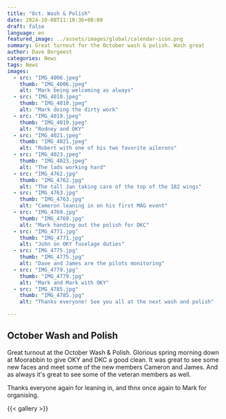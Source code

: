 ```yaml
---
title: "Oct. Wash & Polish"
date: 2024-10-08T11:10:36+08:00
draft: false
language: en
featured_image: ../assets/images/global/calendar-icon.png
summary: Great turnout for the October wash & polish. Wash great 
author: Dave Borgeest
categories: News
tags: News
images:
  - src: "IMG_4006.jpeg"
    thumb: "IMG_4006.jpeg"
    alt: "Mark being welcoming as always"
  - src: "IMG_4010.jpeg"
    thumb: "IMG_4010.jpeg"
    alt: "Mark doing the dirty work"
  - src: "IMG_4019.jpeg"
    thumb: "IMG_4019.jpeg"
    alt: "Rodney and OKY"
  - src: "IMG_4021.jpeg"
    thumb: "IMG_4021.jpeg"
    alt: "Robert with one of his two favorite ailerons"
  - src: "IMG_4023.jpeg"
    thumb: "IMG_4023.jpeg"
    alt: "The lads working hard"
  - src: "IMG_4762.jpg"
    thumb: "IMG_4762.jpg"
    alt: "The tall Jan taking care of the top of the 182 wings"
  - src: "IMG_4763.jpg"
    thumb: "IMG_4763.jpg"
    alt: "Cameron leaning in on his first MAG event"
  - src: "IMG_4769.jpg"
    thumb: "IMG_4769.jpg"
    alt: "Mark handing out the polish for DKC"
  - src: "IMG_4771.jpg"
    thumb: "IMG_4771.jpg"
    alt: "John on OKY fuselage duties"
  - src: "IMG_4775.jpg"
    thumb: "IMG_4775.jpg"
    alt: "Dave and James are the pilots monitoring"
  - src: "IMG_4779.jpg"
    thumb: "IMG_4779.jpg"
    alt: "Mark and Mark with OKY"
  - src: "IMG_4785.jpg"
    thumb: "IMG_4785.jpg"
    alt: "Thanks everyone! See you all at the next wash and polish"

---
```


## October Wash and Polish

Great turnout at the October Wash & Polish. Glorious spring morning down at Moorabbin to give OKY and DKC a good clean. It was great to see some new faces and meet some of the new members Cameron and James. And as always it's great to see some of the veteran members as well. 

Thanks everyone again for leaning in, and thnx once again to Mark for organising.

{{< gallery >}}